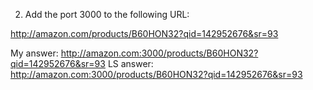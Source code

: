 2. Add the port 3000 to the following URL: 

http://amazon.com/products/B60HON32?qid=142952676&sr=93

My answer: http://amazon.com:3000/products/B60HON32?qid=142952676&sr=93
LS answer: http://amazon.com:3000/products/B60HON32?qid=142952676&sr=93